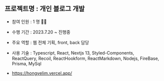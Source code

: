 ## 프로젝트명 : 개인 블로그 개발

- 참여 인원 : 1 명 🙋‍♀️
- 수행 기간 : 2023.7.20 ~ 진행중
- 주요 역할 : 웹 전체 기획, front, back 담당
- 사용 기술 : Typescript, React, Nextjs 13, Styled-Components, ReactQuery, Recoil, ReactHookform, ReactMarkdown, Nodejs, FireBase, Prisma, MySql

- <a href="https://hongyelim.vercel.app/" target="_blank"> https://hongyelim.vercel.app/ </a>
